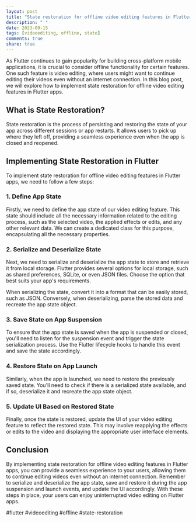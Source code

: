 ```yaml
---
layout: post
title: "State restoration for offline video editing features in Flutter apps"
description: " "
date: 2023-09-15
tags: [videoediting, offline, state]
comments: true
share: true
---
```


As Flutter continues to gain popularity for building cross-platform mobile applications, it is crucial to consider offline functionality for certain features. One such feature is video editing, where users might want to continue editing their videos even without an internet connection. In this blog post, we will explore how to implement state restoration for offline video editing features in Flutter apps.

## What is State Restoration?

State restoration is the process of persisting and restoring the state of your app across different sessions or app restarts. It allows users to pick up where they left off, providing a seamless experience even when the app is closed and reopened.

## Implementing State Restoration in Flutter

To implement state restoration for offline video editing features in Flutter apps, we need to follow a few steps:

### 1. Define App State

Firstly, we need to define the app state of our video editing feature. This state should include all the necessary information related to the editing process, such as the selected video, the applied effects or edits, and any other relevant data. We can create a dedicated class for this purpose, encapsulating all the necessary properties.

### 2. Serialize and Deserialize State

Next, we need to serialize and deserialize the app state to store and retrieve it from local storage. Flutter provides several options for local storage, such as shared preferences, SQLite, or even JSON files. Choose the option that best suits your app's requirements.

When serializing the state, convert it into a format that can be easily stored, such as JSON. Conversely, when deserializing, parse the stored data and recreate the app state object.

### 3. Save State on App Suspension

To ensure that the app state is saved when the app is suspended or closed, you'll need to listen for the suspension event and trigger the state serialization process. Use the Flutter lifecycle hooks to handle this event and save the state accordingly.

### 4. Restore State on App Launch

Similarly, when the app is launched, we need to restore the previously saved state. You'll need to check if there is a serialized state available, and if so, deserialize it and recreate the app state object.

### 5. Update UI Based on Restored State

Finally, once the state is restored, update the UI of your video editing feature to reflect the restored state. This may involve reapplying the effects or edits to the video and displaying the appropriate user interface elements.

## Conclusion

By implementing state restoration for offline video editing features in Flutter apps, you can provide a seamless experience to your users, allowing them to continue editing videos even without an internet connection. Remember to serialize and deserialize the app state, save and restore it during the app suspension and launch events, and update the UI accordingly. With these steps in place, your users can enjoy uninterrupted video editing on Flutter apps.

#flutter #videoediting #offline #state-restoration